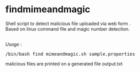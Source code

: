 # findmimeandmagic <br/>

Shell script to detect malicious file uploaded via web form . <br/>
Based on linux command file and magic number detection.
 
<br/>
<i>Usage : </i>
<pre>/bin/bash find_mimeandmagic.sh sample.properties</pre>

malicious files are printed on a generated file output.txt